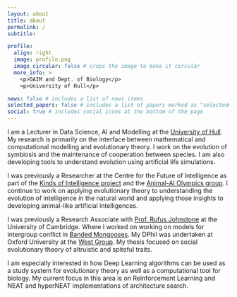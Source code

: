 ```yaml
---
layout: about
title: about
permalink: /
subtitle: 

profile:
  align: right
  image: profile.png
  image_circular: false # crops the image to make it circular
  more_info: >
    <p>DAIM and Dept. of Biology</p>
    <p>University of Hull</p>

news: false # includes a list of news items
selected_papers: false # includes a list of papers marked as "selected={true}"
social: true # includes social icons at the bottom of the page
---
```


I am a Lecturer in Data Science, AI and Modelling at the [University of Hull](https://www.hull.ac.uk/staff-directory/matishalin-patel). My research is primarily on the interface between mathematical and computational modelling and evolutionary theory. I work on the evolution of symbiosis and the maintenance of cooperation between species. I am also developing tools to understand evolution using artificial life simulations. 

I was previously a Researcher at the Centre for the Future of Intelligence as part of the [Kinds of Intelligence project](http://lcfi.ac.uk/projects/kinds-of-intelligence/) and the [Animal-AI Olympics group](http://lcfi.ac.uk/projects/kinds-of-intelligence/animalaiolympics/). I continue to work on applying evolutionary theory to understanding the evolution of intelligence in the natural world and applying those insights to developing animal-like artificial intelligences.

I was previously a Research Associate with [Prof. Rufus Johnstone](https://www.zoo.cam.ac.uk/directory/rufus-johnstone) at the University of Cambridge. Where I worked on working on models for intergroup conflict in [Banded Mongooses](http://socialisresearch.org/about-the-banded-mongoose-project/).
My DPhil was undertaken at Oxford University at the [West Group](http://zoo-web02.zoo.ox.ac.uk/group/west/). My thesis focused on social evolutionary theory of altruistic and spiteful traits. 

I am especially interested in how Deep Learning algorithms can be used as a study system for evolutionary theory as well as a computational tool for biology. My current focus in this area is on Reinforcement Learning and NEAT and hyperNEAT implementations of architecture search. 
